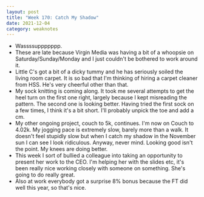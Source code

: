 ```yaml
---
layout: post
title: "Week 170: Catch My Shadow"
date: 2021-12-04
category: weaknotes
---
```

* Wassssuppppppp.
* These are late because Virgin Media was having a bit of a whoopsie on Saturday/Sunday/Monday and I just couldn't be bothered to work around it.
* Little C's got a bit of a dicky tummy and he has seriously soiled the living room carpet. It is so bad that I'm thinking of hiring a carpet cleaner from HSS. He's very cheerful other than that.
* My sock knitting is coming along. It took me several attempts to get the heel turn on the first one right, largely because I kept misreading the pattern. The second one is looking better. Having tried the first sock on a few times, I think it's a bit short. I'll probably unpick the toe and add a cm.
* My other ongoing project, couch to 5k, continues. I'm now on Couch to 4.02k. My jogging pace is extremely slow, barely more than a walk. It doesn't feel stupidly slow but when I catch my shadow in the November sun I can see I look ridiculous. Anyway, never mind. Looking good isn't the point. My knees are doing better.
* This week I sort of bullied a colleague into taking an opportunity to present her work to the CEO. I'm helping her with the slides etc, it's been really nice working closely with someone on something. She's going to do really great.
* Also at work everybody got a surprise 8% bonus because the FT did well this year, so that's nice.
